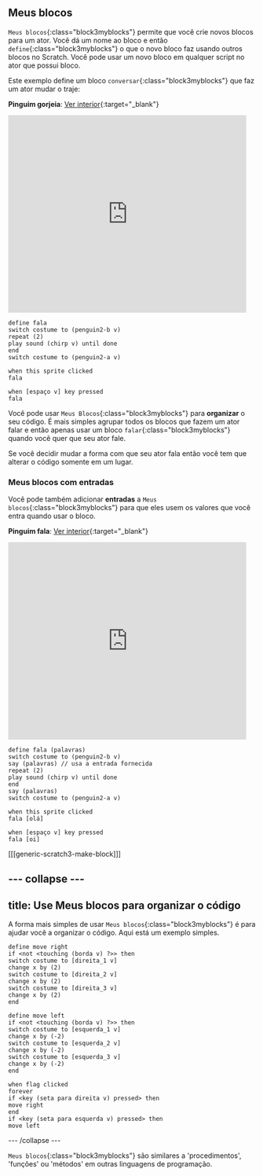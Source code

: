 ## Meus blocos

`Meus blocos`{:class="block3myblocks"} permite que você crie novos blocos para um ator. Você dá um nome ao bloco e então `define`{:class="block3myblocks"} o que o novo bloco faz usando outros blocos no Scratch. Você pode usar um novo bloco em qualquer script no ator que possui bloco.

Este exemplo define um bloco `conversar`{:class="block3myblocks"} que faz um ator mudar o traje:

**Pinguim gorjeia**: [Ver interior](https://scratch.mit.edu/projects/567554899/editor){:target="_blank"}

<div class="scratch-preview">
  <iframe src="https://scratch.mit.edu/projects/567554899/embed" allowtransparency="true" width="485" height="402" frameborder="0" scrolling="no" allowfullscreen></iframe>
</div>

```blocks3
define fala
switch costume to (penguin2-b v)
repeat (2)
play sound (chirp v) until done
end
switch costume to (penguin2-a v)

when this sprite clicked
fala

when [espaço v] key pressed
fala
```

Você pode usar `Meus Blocos`{:class="block3myblocks"} para **organizar** o seu código. É mais simples agrupar todos os blocos que fazem um ator falar e então apenas usar um bloco `falar`{:class="block3myblocks"} quando você quer que seu ator fale.

Se você decidir mudar a forma com que seu ator fala então você tem que alterar o código somente em um lugar.

### Meus blocos com entradas

Você pode também adicionar **entradas** a `Meus blocos`{:class="block3myblocks"} para que eles usem os valores que você entra quando usar o bloco.

**Pinguim fala**: [Ver interior](https://scratch.mit.edu/projects/567538874/editor){:target="_blank"}

<div class="scratch-preview">
  <iframe src="https://scratch.mit.edu/projects/567538874/embed" allowtransparency="true" width="485" height="402" frameborder="0" scrolling="no" allowfullscreen></iframe>
</div>

```blocks3
define fala (palavras)
switch costume to (penguin2-b v)
say (palavras) // usa a entrada fornecida
repeat (2)
play sound (chirp v) until done
end
say (palavras)
switch costume to (penguin2-a v)

when this sprite clicked
fala [olá]

when [espaço v] key pressed
fala [oi]
```

[[[generic-scratch3-make-block]]]

--- collapse ---
---
title: Use Meus blocos para organizar o código
---
A forma mais simples de usar `Meus blocos`{:class="block3myblocks"} é para ajudar você a organizar o código. Aqui está um exemplo simples.

```blocks3
define move right
if <not <touching (borda v) ?>> then
switch costume to [direita_1 v]
change x by (2)
switch costume to [direita_2 v]
change x by (2)
switch costume to [direita_3 v]
change x by (2)
end

define move left
if <not <touching (borda v) ?>> then
switch costume to [esquerda_1 v]
change x by (-2)
switch costume to [esquerda_2 v]
change x by (-2)
switch costume to [esquerda_3 v]
change x by (-2)
end

when flag clicked
forever
if <key (seta para direita v) pressed> then
move right
end
if <key (seta para esquerda v) pressed> then
move left
```

--- /collapse ---

`Meus blocos`{:class="block3myblocks"} são similares a 'procedimentos', 'funções' ou 'métodos' em outras linguagens de programação.
